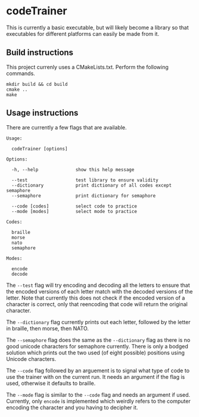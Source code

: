 # codeTrainer

This is currently a basic executable, but will likely become a library so that executables for different platforms can
easily be made from it.

## Build instructions

This project currenly uses a CMakeLists.txt. Perform the following commands.

```
mkdir build && cd build
cmake ..
make
```

## Usage instructions

There are currently a few flags that are available.

```
Usage:

  codeTrainer [options]

Options:

  -h, --help              show this help message

  --test                  test library to ensure validity
  --dictionary            print dictionary of all codes except semaphore
  --semaphore             print dictionary for semaphore

  --code [codes]          select code to practice
  --mode [modes]          select mode to practice

Codes:

  braille
  morse
  nato
  semaphore

Modes:

  encode
  decode
```

The `--test` flag will try encoding and decoding all the letters to ensure that the encoded versions of each letter
match with the decoded versions of the letter. Note that currently this does not check if the encoded version of a
character is correct, only that reencoding that code will return the original character.

The `--dictionary` flag currently prints out each letter, followed by the letter in braille, then morse, then NATO.

The `--semaphore` flag does the same as the `--dictionary` flag as there is no good unicode characters for semaphore
currently. There is only a bodged solution which prints out the two used (of eight possible) positions using Unicode
characters.

The `--code` flag followed by an arguement is to signal what type of code to use the trainer with on the current run. It
needs an argument if the flag is used, otherwise it defaults to braille.

The `--mode` flag is similar to the `--code` flag and needs an argument if used. Currently, only `encode` is implemented
which weirdly refers to the computer encoding the character and you having to decipher it.
